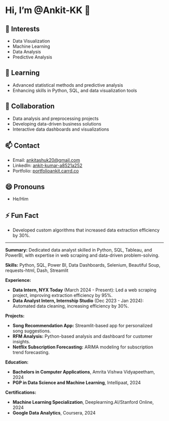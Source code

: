# Hi, I’m @Ankit-KK 👋

## 👀 Interests
- Data Visualization
- Machine Learning
- Data Analysis
- Predictive Analysis

## 🌱 Learning
- Advanced statistical methods and predictive analysis
- Enhancing skills in Python, SQL, and data visualization tools

## 💞️ Collaboration
- Data analysis and preprocessing projects
- Developing data-driven business solutions
- Interactive data dashboards and visualizations

## 📫 Contact
- Email: ankitashuk20@gmail.com
- LinkedIn: [ankit-kumar-a8521a252](https://www.linkedin.com/in/ankit-kumar-a8521a252)
- Portfolio: [portfolioankit.carrd.co](https://portfolioankit.carrd.co/)

## 😄 Pronouns
- He/Him

## ⚡ Fun Fact
- Developed custom algorithms that increased data extraction efficiency by 30%.

---

**Summary:** Dedicated data analyst skilled in Python, SQL, Tableau, and PowerBI, with expertise in web scraping and data-driven problem-solving.

**Skills:** Python, SQL, Power BI, Data Dashboards, Selenium, Beautiful Soup, requests-html, Dash, Streamlit

**Experience:**
- **Data Intern, NYX Today** (March 2024 - Present): Led a web scraping project, improving extraction efficiency by 95%.
- **Data Analyst Intern, Internship Studio** (Dec 2023 - Jan 2024): Automated data cleaning, increasing efficiency by 30%.

**Projects:**
- **Song Recommendation App:** Streamlit-based app for personalized song suggestions.
- **RFM Analysis:** Python-based analysis and dashboard for customer insights.
- **Netflix Subscription Forecasting:** ARIMA modeling for subscription trend forecasting.

**Education:**
- **Bachelors in Computer Applications**, Amrita Vishwa Vidyapeetham, 2024
- **PGP in Data Science and Machine Learning**, Intellipaat, 2024

**Certifications:**
- **Machine Learning Specialization**, Deeplearning.AI/Stanford Online, 2024
- **Google Data Analytics**, Coursera, 2024
